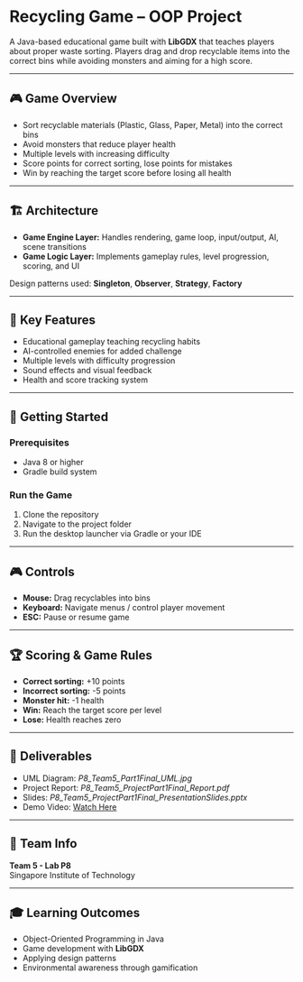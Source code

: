 # Recycling Game – OOP Project

A Java-based educational game built with **LibGDX** that teaches players about proper waste sorting. Players drag and drop recyclable items into the correct bins while avoiding monsters and aiming for a high score.

---

## 🎮 Game Overview
- Sort recyclable materials (Plastic, Glass, Paper, Metal) into the correct bins  
- Avoid monsters that reduce player health  
- Multiple levels with increasing difficulty  
- Score points for correct sorting, lose points for mistakes  
- Win by reaching the target score before losing all health  

---

## 🏗 Architecture
- **Game Engine Layer:** Handles rendering, game loop, input/output, AI, scene transitions  
- **Game Logic Layer:** Implements gameplay rules, level progression, scoring, and UI  

Design patterns used: **Singleton**, **Observer**, **Strategy**, **Factory**  

---

## 🎯 Key Features
- Educational gameplay teaching recycling habits  
- AI-controlled enemies for added challenge  
- Multiple levels with difficulty progression  
- Sound effects and visual feedback  
- Health and score tracking system  

---

## 🚀 Getting Started
### Prerequisites
- Java 8 or higher  
- Gradle build system  

### Run the Game
1. Clone the repository  
2. Navigate to the project folder  
3. Run the desktop launcher via Gradle or your IDE  

---

## 🎮 Controls
- **Mouse:** Drag recyclables into bins  
- **Keyboard:** Navigate menus / control player movement  
- **ESC:** Pause or resume game  

---

## 🏆 Scoring & Game Rules
- **Correct sorting:** +10 points  
- **Incorrect sorting:** -5 points  
- **Monster hit:** -1 health  
- **Win:** Reach the target score per level  
- **Lose:** Health reaches zero  

---

## 📂 Deliverables
- UML Diagram: *P8_Team5_Part1Final_UML.jpg*  
- Project Report: *P8_Team5_ProjectPart1Final_Report.pdf*  
- Slides: *P8_Team5_ProjectPart1Final_PresentationSlides.pptx*  
- Demo Video: [Watch Here](https://youtu.be/FjW6atky5iQ)  

---

## 👥 Team Info
**Team 5 - Lab P8**  
Singapore Institute of Technology  

---

## 🎓 Learning Outcomes
- Object-Oriented Programming in Java  
- Game development with **LibGDX**  
- Applying design patterns  
- Environmental awareness through gamification  
